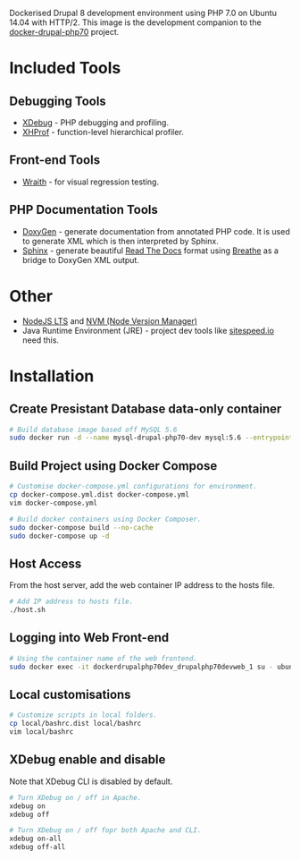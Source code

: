 Dockerised Drupal 8 development environment using PHP 7.0 on Ubuntu 14.04 with HTTP/2. This image is the development companion to the [docker-drupal-php70](https://github.com/andrewholgate/docker-drupal-php70) project.

# Included Tools

## Debugging Tools

- [XDebug](http://www.xdebug.org/) - PHP debugging and profiling.
- [XHProf](http://pecl.php.net/package/xhprof) - function-level hierarchical profiler.

## Front-end Tools

- [Wraith](https://github.com/BBC-News/wraith) - for visual regression testing.

## PHP Documentation Tools

- [DoxyGen](http://www.doxygen.org) - generate documentation from annotated PHP code. It is used to generate XML which is then interpreted by Sphinx.
- [Sphinx](http://sphinx-doc.org/) - generate beautiful [Read The Docs](http://docs.readthedocs.org/en/latest/) format using [Breathe](https://breathe.readthedocs.org/) as a bridge to DoxyGen XML output.

# Other
- [NodeJS LTS](https://nodejs.org/) and [NVM (Node Version Manager)](https://github.com/creationix/nvm)
- Java Runtime Environment (JRE) - project dev tools like [sitespeed.io](http://www.sitespeed.io/) need this.

# Installation

## Create Presistant Database data-only container

```bash
# Build database image based off MySQL 5.6
sudo docker run -d --name mysql-drupal-php70-dev mysql:5.6 --entrypoint /bin/echo MySQL data-only container for Drupal Dev MySQL
```

## Build Project using Docker Compose

```bash
# Customise docker-compose.yml configurations for environment.
cp docker-compose.yml.dist docker-compose.yml
vim docker-compose.yml

# Build docker containers using Docker Composer.
sudo docker-compose build --no-cache
sudo docker-compose up -d
```

## Host Access

From the host server, add the web container IP address to the hosts file.

```bash
# Add IP address to hosts file.
./host.sh
```

## Logging into Web Front-end

```bash
# Using the container name of the web frontend.
sudo docker exec -it dockerdrupalphp70dev_drupalphp70devweb_1 su - ubuntu
```

## Local customisations

```bash
# Customize scripts in local folders.
cp local/bashrc.dist local/bashrc
vim local/bashrc
```

## XDebug enable and disable

Note that XDebug CLI is disabled by default.

```bash
# Turn XDebug on / off in Apache.
xdebug on
xdebug off

# Turn XDebug on / off fopr both Apache and CLI.
xdebug on-all
xdebug off-all
```
